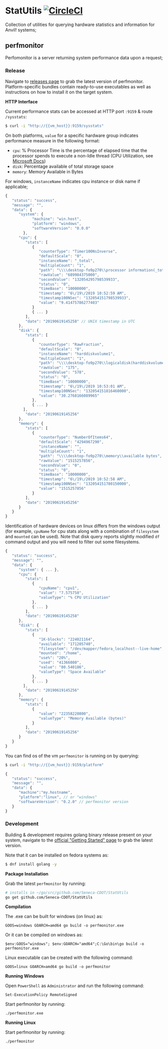 # StatUtils [![CircleCI](https://circleci.com/gh/Seneca-CDOT/StatUtils/tree/master.svg?style=svg)](https://circleci.com/gh/Seneca-CDOT/StatUtils/tree/master)

Collection of utilities for querying hardware statistics and information for Anvil! systems;

## perfmonitor

Perfomonitor is a server returning system performance data upon a request;


### Release

Navigate to [releases page](https://github.com/Seneca-CDOT/StatUtils/releases) to grab the latest version of perfmonitor. Platform-specific bundles contain ready-to-use executables as well as instructions on how to install it on the target system.


**HTTP Interface**

Current performance stats can be accessed at HTTP port `:9159` & route `/sysstats`:

```bash
$ curl -i "http://{{vm_host}}:9159/sysstats"
```

On both platforms, `value` for a specific hardware group indicates performance measure in the following format:

- `cpu`: % Processor Time is the percentage of elapsed time that the processor spends to execute a non-Idle thread (CPU Utilization, see [Microsoft Docs](https://social.technet.microsoft.com/wiki/contents/articles/12984.understanding-processor-processor-time-and-process-processor-time.aspx))
- `disk`: Percentage available of total storage space
- `memory`: Memory Available in Bytes

For windows, `instanceName` indicates cpu instance or disk name if applicable;

```javascript
{
   "status": "success",
   "message": "",
   "data": {
      "system": {
			"machine": "win.host",
			"platform": "windows",
			"softwareVersion": "0.0.0"
		},
      "cpu": {
         "stats": [
            {
               "counterType": "Timer100NsInverse",
               "defaultScale": "0",
               "instanceName": "_total",
               "multipleCount": "1",
               "path": "\\\\desktop-fo9p270\\processor information(_total)\\% processor time",
               "rawValue": "689984375000",
               "secondValue": "132054295798539933",
               "status": "0",
               "timeBase": "10000000",
               "timestamp": "6\/19\/2019 10:52:59 AM",
               "timestamp100NSec": "132054151798539933",
               "value": "9.41475786277403"
            }
            { ... }
         ],
         "date": "20190619145258" // UNIX timestamp in UTC
      },
      "disk": {
         "stats": [
            {
               "counterType": "RawFraction",
               "defaultScale": "0",
               "instanceName": "harddiskvolume1",
               "multipleCount": "1",
               "path": "\\\\desktop-fo9p270\\logicaldisk(harddiskvolume1)\\% free space",
               "rawValue": "175",
               "secondValue": "578",
               "status": "0",
               "timeBase": "10000000",
               "timestamp": "6\/19\/2019 10:53:01 AM",
               "timestamp100NSec": "132054151816460000",
               "value": "30.2768166089965"
            },
            { ... }
        ],
         "date": "20190619145256"
      },
      "memory": {
         "stats": [
            {
               "counterType": "NumberOfItems64",
               "defaultScale": "4294967290",
               "instanceName": "",
               "multipleCount": "1",
               "path": "\\\\desktop-fo9p270\\memory\\available bytes",
               "rawValue": "1515257856",
               "secondValue": "0",
               "status": "0",
               "timeBase": "10000000",
               "timestamp": "6\/19\/2019 10:52:58 AM",
               "timestamp100NSec": "132054151780150000",
               "value": "1515257856"
            }
         ],
         "date": "20190619145256"
      }
   }
}
```

Identification of hardware devices on linux differs from the windows output (for example, `cpuName` for cpu stats along with a combination of `filesystem` and `mounted` can be used). Note that disk query reports slightly modified `df` command output and you will need to filter out some filesystems. 


```javascript
{
   "status": "success",
   "message": "",
   "data": {
      "system": { ... },
      "cpu": {
         "stats": [
            {
               "cpuName": "cpu1",
               "value": "7.575758",
               "valueType": "% CPU Utilization"
            },
            { ... }
         ],
         "date": "20190619145258"
      },
      "disk": {
         "stats": [
            {
               "1K-blocks": "224021164",
               "available": "171205740",
               "filesystem": "/dev/mapper/fedora_localhost--live-home",
               "mounted": "/home",
               "use%": "20%",
               "used": "41366080",
               "value": "80.540186",
               "valueType": "Space Available"
            },
            { ... }
        ],
         "date": "20190619145256"
      },
      "memory": {
         "stats": [
            {
               "value": "22358220800",
               "valueType": "Memory Available (bytes)"
            }
         ],
         "date": "20190619145256"
      }
   }
}
```

You can find os of the vm `perfmonitor` is running on by querying:

```bash
$ curl -i "http://{{vm_host}}:9159/platform"
```

```javascript
{
   "status": "success",
   "message": "",
   "data": {
      "machine":"my.hostname",
      "platform":"linux", // or "windows"
      "softwareVersion": "0.2.0" // perfmonitor version
   }
}
```

### Development

Building & development requires golang binary release present on your system, navigate to the [official "Getting Started" page](https://golang.org/doc/install) to grab the latest version.

Note that it can be installed on fedora systems as:

```bash
$ dnf install golang -y
```

**Package Installation**

Grab the latest `perfmonitor` by running:

```bash
# installs in ~/go/src/github.com/Seneca-CDOT/StatUtils
go get github.com/Seneca-CDOT/StatUtils 
```

**Compilation**

The .exe can be built for windows (on linux) as:

`GOOS=windows GOARCH=amd64 go build -o perfmonitor.exe`

Or it can be compiled on windows as:

`$env:GOOS="windows"; $env:GOARCH="amd64";C:\Go\bin\go build -o perfmonitor.exe`

Linux executable can be created with the following command:

`GOOS=linux GOARCH=amd64 go build -o perfmonitor`

**Running Windows**

Open `PowerShell` as `Administrator` and run the following command:

`Set-ExecutionPolicy RemoteSigned`

Start perfmonitor by running:

`./perfmonitor.exe`

**Running Linux**

Start perfmonitor by running:

`./perfmonitor`
